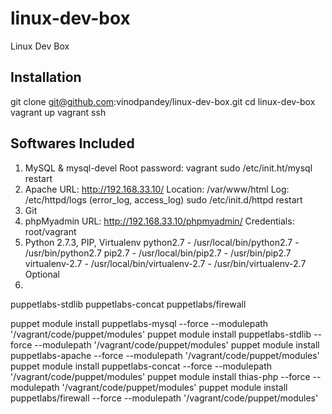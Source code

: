 linux-dev-box
=============

Linux Dev Box


Installation
-------------
git clone git@github.com:vinodpandey/linux-dev-box.git
cd linux-dev-box
vagrant up
vagrant ssh


Softwares Included
-------------------
1. MySQL & mysql-devel
   Root password: vagrant
   sudo /etc/init.ht/mysql restart
2. Apache 
   URL: http://192.168.33.10/
   Location: /var/www/html
   Log: /etc/httpd/logs (error_log, access_log)
   sudo /etc/init.d/httpd restart
3. Git
4. phpMyadmin
   URL: http://192.168.33.10/phpmyadmin/
   Credentials: root/vagrant
5. Python 2.7.3, PIP, Virtualenv
	python2.7 - /usr/local/bin/python2.7 - /usr/bin/python2.7
	pip2.7 - /usr/local/bin/pip2.7 - /usr/bin/pip2.7
	virtualenv-2.7 - /usr/local/bin/virtualenv-2.7 - /usr/bin/virtualenv-2.7	 
Optional
6. 






puppetlabs-stdlib
puppetlabs-concat
puppetlabs/firewall

puppet module install puppetlabs-mysql --force --modulepath '/vagrant/code/puppet/modules'
puppet module install puppetlabs-stdlib --force --modulepath '/vagrant/code/puppet/modules'
puppet module install puppetlabs-apache --force --modulepath '/vagrant/code/puppet/modules'
puppet module install puppetlabs-concat --force --modulepath '/vagrant/code/puppet/modules'
puppet module install thias-php --force --modulepath '/vagrant/code/puppet/modules'
puppet module install puppetlabs/firewall --force --modulepath '/vagrant/code/puppet/modules'